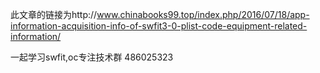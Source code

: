 此文章的链接为http://www.chinabooks99.top/index.php/2016/07/18/app-information-acquisition-info-of-swfit3-0-plist-code-equipment-related-information/



一起学习swfit,oc专注技术群 486025323
